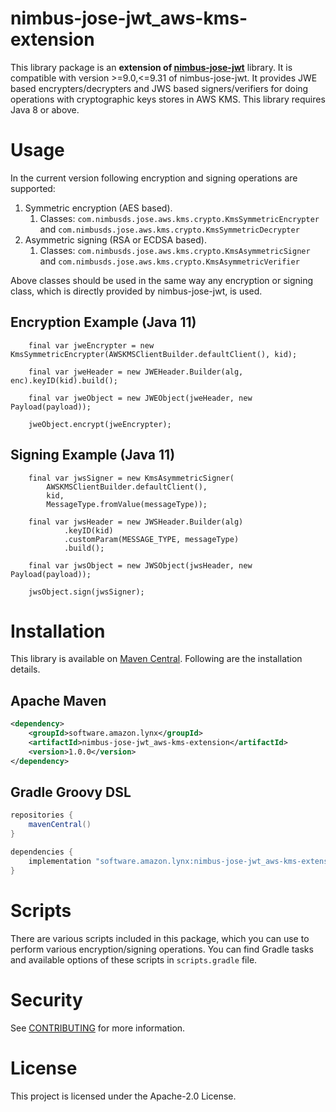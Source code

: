 # nimbus-jose-jwt_aws-kms-extension

This library package is an **extension of [nimbus-jose-jwt](https://connect2id.com/products/nimbus-jose-jwt)** library.
It is compatible with version >=9.0,<=9.31 of nimbus-jose-jwt. It provides JWE based encrypters/decrypters and JWS based
signers/verifiers for doing operations with cryptographic keys stores in AWS KMS. This library requires Java 8 or above.

# Usage

In the current version following encryption and signing operations are supported:

1. Symmetric encryption (AES based).
    1. Classes: `com.nimbusds.jose.aws.kms.crypto.KmsSymmetricEncrypter`
       and `com.nimbusds.jose.aws.kms.crypto.KmsSymmetricDecrypter`
2. Asymmetric signing (RSA or ECDSA based).
    1. Classes: `com.nimbusds.jose.aws.kms.crypto.KmsAsymmetricSigner`
       and `com.nimbusds.jose.aws.kms.crypto.KmsAsymmetricVerifier`

Above classes should be used in the same way any encryption or signing class, which is directly provided by
nimbus-jose-jwt, is used.

## Encryption Example (Java 11)

```jshelllanguage
    final var jweEncrypter = new KmsSymmetricEncrypter(AWSKMSClientBuilder.defaultClient(), kid);

    final var jweHeader = new JWEHeader.Builder(alg, enc).keyID(kid).build();

    final var jweObject = new JWEObject(jweHeader, new Payload(payload));

    jweObject.encrypt(jweEncrypter);
```

## Signing Example (Java 11)

```jshelllanguage
    final var jwsSigner = new KmsAsymmetricSigner(
        AWSKMSClientBuilder.defaultClient(),
        kid,
        MessageType.fromValue(messageType));

    final var jwsHeader = new JWSHeader.Builder(alg)
            .keyID(kid)
            .customParam(MESSAGE_TYPE, messageType)
            .build();

    final var jwsObject = new JWSObject(jwsHeader, new Payload(payload));

    jwsObject.sign(jwsSigner);
```

# Installation

This library is available on [Maven Central](https://search.maven.org/artifact/software.amazon.lynx/nimbus-jose-jwt_aws-kms-extension).
Following are the installation details.

## Apache Maven
```xml
<dependency>
    <groupId>software.amazon.lynx</groupId>
    <artifactId>nimbus-jose-jwt_aws-kms-extension</artifactId>
    <version>1.0.0</version>
</dependency>
```

## Gradle Groovy DSL
```groovy
repositories {
    mavenCentral()
}

dependencies {
    implementation "software.amazon.lynx:nimbus-jose-jwt_aws-kms-extension:1.0.0"
}
```

# Scripts

There are various scripts included in this package, which you can use to perform various encryption/signing operations.
You can find Gradle tasks and available options of these scripts in `scripts.gradle` file.

# Security

See [CONTRIBUTING](CONTRIBUTING.md#security-issue-notifications) for more information.

# License

This project is licensed under the Apache-2.0 License.
